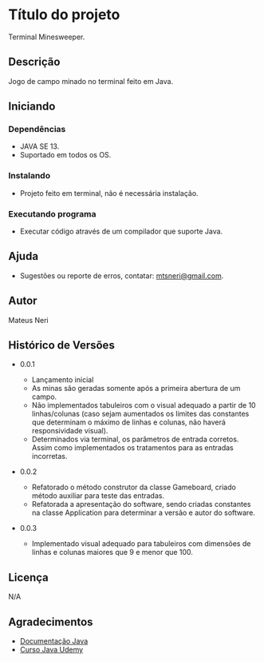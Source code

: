 # Título do projeto

Terminal Minesweeper.

## Descrição

Jogo de campo minado no terminal feito em Java.

## Iniciando

### Dependências

* JAVA SE 13.
* Suportado em todos os OS.

### Instalando

* Projeto feito em terminal, não é necessária instalação.

### Executando programa

* Executar código através de um compilador que suporte Java.

## Ajuda

* Sugestões ou reporte de erros, contatar: mtsneri@gmail.com.

## Autor

Mateus Neri

## Histórico de Versões

* 0.0.1
	* Lançamento inicial
	* As minas são geradas somente após a primeira abertura de um campo.
	* Não implementados tabuleiros com o visual adequado a partir de 10 linhas/colunas (caso sejam aumentados os limites das constantes que determinam o máximo de linhas e colunas, não haverá responsividade visual).
	* Determinados via terminal, os parâmetros de entrada corretos. Assim como implementados os tratamentos para as entradas incorretas.

* 0.0.2
	* Refatorado o método construtor da classe Gameboard, criado método auxiliar para teste das entradas. 
	* Refatorada a apresentação do software, sendo criadas constantes na classe Application para determinar a versão e autor do software.

* 0.0.3
	* Implementado visual adequado para tabuleiros com dimensões de linhas e colunas maiores que 9 e menor que 100.

## Licença

N/A

## Agradecimentos

* [Documentação Java](https://docs.oracle.com/en/java/)
* [Curso Java Udemy](https://www.udemy.com/course/fundamentos-de-programacao-com-java/)